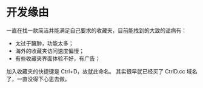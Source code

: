 

# 开发缘由
一直在找一款简洁并能满足自己要求的收藏夹，目前能找到的大致的诟病有：
+ 太过于臃肿，功能太多；
+ 海外的收藏夹访问速度偏慢；
+ 有些收藏夹界面体验不好，有广告；


加入收藏夹的快捷键是 Ctrl+D，故就此命名。
其实很早就已经买了 CtrlD.cc 域名了，一直没得下心思去做。


